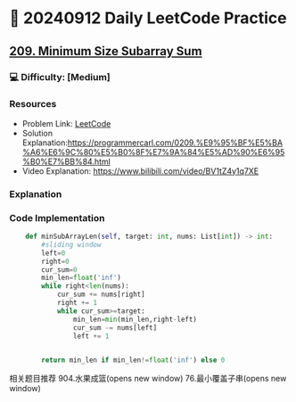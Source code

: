 # :dart: 20240912 Daily LeetCode Practice

## [209. Minimum Size Subarray Sum](https://leetcode.com/problems/minimum-size-subarray-sum/description/)
### :computer: Difficulty: [Medium]

### Resources
- Problem Link: [LeetCode](https://leetcode.com/problems/minimum-size-subarray-sum/)
- Solution Explanation:https://programmercarl.com/0209.%E9%95%BF%E5%BA%A6%E6%9C%80%E5%B0%8F%E7%9A%84%E5%AD%90%E6%95%B0%E7%BB%84.html
- Video Explanation: https://www.bilibili.com/video/BV1tZ4y1q7XE



### Explanation


### Code Implementation
```python
    def minSubArrayLen(self, target: int, nums: List[int]) -> int:
        #sliding window
        left=0
        right=0
        cur_sum=0
        min_len=float('inf')
        while right<len(nums):
            cur_sum += nums[right]
            right += 1
            while cur_sum>=target:
                min_len=min(min_len,right-left)
                cur_sum -= nums[left]
                left += 1
            

        return min_len if min_len!=float('inf') else 0

```
相关题目推荐
904.水果成篮(opens new window)
76.最小覆盖子串(opens new window)
